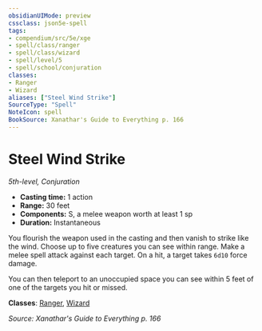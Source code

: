 ```yaml
---
obsidianUIMode: preview
cssclass: json5e-spell
tags:
- compendium/src/5e/xge
- spell/class/ranger
- spell/class/wizard
- spell/level/5
- spell/school/conjuration
classes:
- Ranger
- Wizard
aliases: ["Steel Wind Strike"]
SourceType: "Spell"
NoteIcon: spell
BookSource: Xanathar's Guide to Everything p. 166
---
```

# Steel Wind Strike
*5th-level, Conjuration*  

- **Casting time:** 1 action
- **Range:** 30 feet
- **Components:** S, a melee weapon worth at least 1 sp
- **Duration:** Instantaneous

You flourish the weapon used in the casting and then vanish to strike like the wind. Choose up to five creatures you can see within range. Make a melee spell attack against each target. On a hit, a target takes `6d10` force damage.

You can then teleport to an unoccupied space you can see within 5 feet of one of the targets you hit or missed.

**Classes**: [Ranger](/2-Mechanics/CLI/classes/ranger.md), [Wizard](/2-Mechanics/CLI/classes/wizard.md)

*Source: Xanathar's Guide to Everything p. 166*